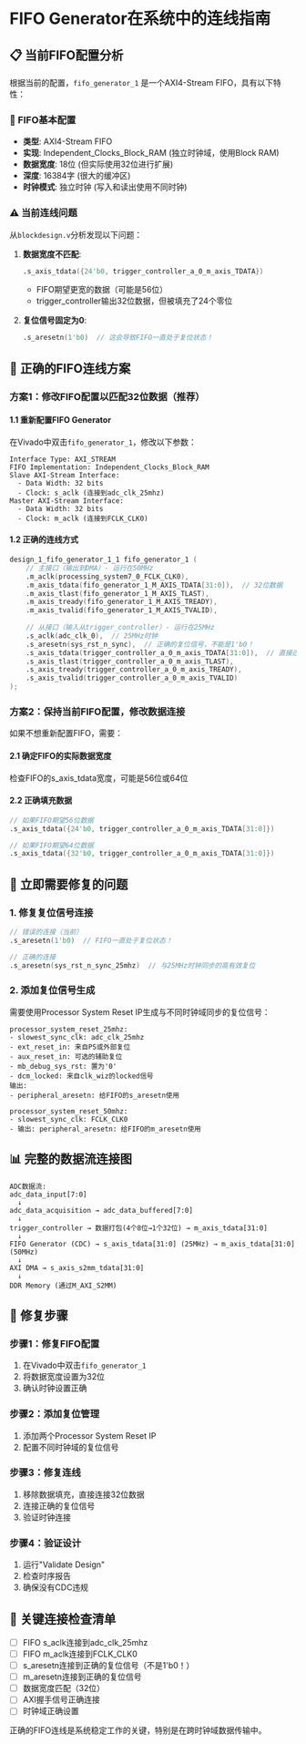 # FIFO Generator在系统中的连线指南

## 📋 当前FIFO配置分析

根据当前的配置，`fifo_generator_1` 是一个AXI4-Stream FIFO，具有以下特性：

### 🔧 FIFO基本配置
- **类型**: AXI4-Stream FIFO
- **实现**: Independent_Clocks_Block_RAM (独立时钟域，使用Block RAM)
- **数据宽度**: 18位 (但实际使用32位进行扩展)
- **深度**: 16384字 (很大的缓冲区)
- **时钟模式**: 独立时钟 (写入和读出使用不同时钟)

### ⚠️ 当前连线问题
从`blockdesign.v`分析发现以下问题：

1. **数据宽度不匹配**:
   ```verilog
   .s_axis_tdata({24'b0, trigger_controller_a_0_m_axis_TDATA})
   ```
   - FIFO期望更宽的数据（可能是56位）
   - trigger_controller输出32位数据，但被填充了24个零位

2. **复位信号固定为0**:
   ```verilog
   .s_aresetn(1'b0)  // 这会导致FIFO一直处于复位状态！
   ```

## 🔄 正确的FIFO连线方案

### 方案1：修改FIFO配置以匹配32位数据（推荐）

#### 1.1 重新配置FIFO Generator
在Vivado中双击`fifo_generator_1`，修改以下参数：

```
Interface Type: AXI_STREAM
FIFO Implementation: Independent_Clocks_Block_RAM
Slave AXI-Stream Interface:
  - Data Width: 32 bits
  - Clock: s_aclk (连接到adc_clk_25mhz)
Master AXI-Stream Interface:
  - Data Width: 32 bits  
  - Clock: m_aclk (连接到FCLK_CLK0)
```

#### 1.2 正确的连线方式

```verilog
design_1_fifo_generator_1_1 fifo_generator_1 (
    // 主接口（输出到DMA）- 运行在50MHz
    .m_aclk(processing_system7_0_FCLK_CLK0),
    .m_axis_tdata(fifo_generator_1_M_AXIS_TDATA[31:0]),  // 32位数据
    .m_axis_tlast(fifo_generator_1_M_AXIS_TLAST),
    .m_axis_tready(fifo_generator_1_M_AXIS_TREADY),
    .m_axis_tvalid(fifo_generator_1_M_AXIS_TVALID),
    
    // 从接口（输入从trigger_controller）- 运行在25MHz
    .s_aclk(adc_clk_0),  // 25MHz时钟
    .s_aresetn(sys_rst_n_sync),  // 正确的复位信号，不能是1'b0！
    .s_axis_tdata(trigger_controller_a_0_m_axis_TDATA[31:0]),  // 直接连接32位
    .s_axis_tlast(trigger_controller_a_0_m_axis_TLAST),
    .s_axis_tready(trigger_controller_a_0_m_axis_TREADY),
    .s_axis_tvalid(trigger_controller_a_0_m_axis_TVALID)
);
```

### 方案2：保持当前FIFO配置，修改数据连接

如果不想重新配置FIFO，需要：

#### 2.1 确定FIFO的实际数据宽度
检查FIFO的s_axis_tdata宽度，可能是56位或64位

#### 2.2 正确填充数据
```verilog
// 如果FIFO期望56位数据
.s_axis_tdata({24'b0, trigger_controller_a_0_m_axis_TDATA[31:0]})

// 如果FIFO期望64位数据  
.s_axis_tdata({32'b0, trigger_controller_a_0_m_axis_TDATA[31:0]})
```

## 🔧 立即需要修复的问题

### 1. 修复复位信号连接
```verilog
// 错误的连接（当前）
.s_aresetn(1'b0)  // FIFO一直处于复位状态！

// 正确的连接
.s_aresetn(sys_rst_n_sync_25mhz)  // 与25MHz时钟同步的高有效复位
```

### 2. 添加复位信号生成
需要使用Processor System Reset IP生成与不同时钟域同步的复位信号：

```
processor_system_reset_25mhz:
- slowest_sync_clk: adc_clk_25mhz
- ext_reset_in: 来自PS或外部复位
- aux_reset_in: 可选的辅助复位
- mb_debug_sys_rst: 置为'0'
- dcm_locked: 来自clk_wiz的locked信号
输出:
- peripheral_aresetn: 给FIFO的s_aresetn使用

processor_system_reset_50mhz:  
- slowest_sync_clk: FCLK_CLK0
- 输出: peripheral_aresetn: 给FIFO的m_aresetn使用
```

## 📊 完整的数据流连接图

```
ADC数据流: 
adc_data_input[7:0] 
  ↓
adc_data_acquisition → adc_data_buffered[7:0]
  ↓  
trigger_controller → 数据打包(4个8位→1个32位) → m_axis_tdata[31:0]
  ↓
FIFO Generator (CDC) → s_axis_tdata[31:0] (25MHz) → m_axis_tdata[31:0] (50MHz)
  ↓
AXI DMA → s_axis_s2mm_tdata[31:0] 
  ↓
DDR Memory (通过M_AXI_S2MM)
```

## 🚀 修复步骤

### 步骤1：修复FIFO配置
1. 在Vivado中双击`fifo_generator_1`
2. 将数据宽度设置为32位
3. 确认时钟设置正确

### 步骤2：添加复位管理
1. 添加两个Processor System Reset IP
2. 配置不同时钟域的复位信号

### 步骤3：修复连线
1. 移除数据填充，直接连接32位数据
2. 连接正确的复位信号
3. 验证时钟连接

### 步骤4：验证设计
1. 运行"Validate Design"
2. 检查时序报告
3. 确保没有CDC违规

## 🎯 关键连接检查清单

- [ ] FIFO s_aclk连接到adc_clk_25mhz
- [ ] FIFO m_aclk连接到FCLK_CLK0  
- [ ] s_aresetn连接到正确的复位信号（不是1'b0！）
- [ ] m_aresetn连接到正确的复位信号
- [ ] 数据宽度匹配（32位）
- [ ] AXI握手信号正确连接
- [ ] 时钟域正确设置

正确的FIFO连线是系统稳定工作的关键，特别是在跨时钟域数据传输中。
